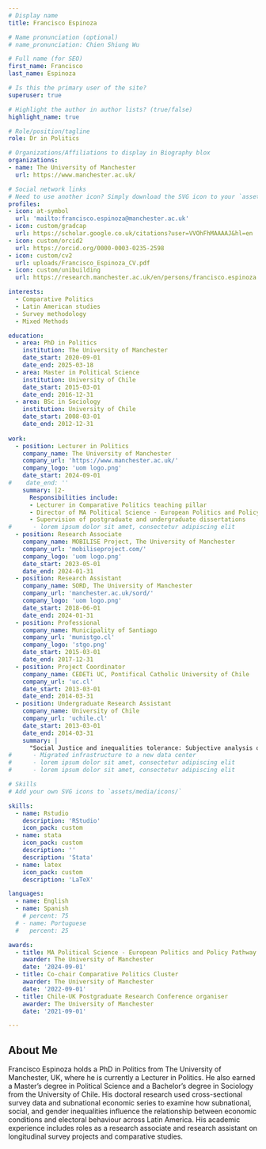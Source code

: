 ```yaml
---
# Display name
title: Francisco Espinoza

# Name pronunciation (optional)
# name_pronunciation: Chien Shiung Wu

# Full name (for SEO)
first_name: Francisco
last_name: Espinoza

# Is this the primary user of the site?
superuser: true

# Highlight the author in author lists? (true/false)
highlight_name: true

# Role/position/tagline
role: Dr in Politics

# Organizations/Affiliations to display in Biography blox
organizations:
- name: The University of Manchester
  url: https://www.manchester.ac.uk/

# Social network links
# Need to use another icon? Simply download the SVG icon to your `assets/media/icons/` folder.
profiles:
- icon: at-symbol
  url: 'mailto:francisco.espinoza@manchester.ac.uk'
- icon: custom/gradcap
  url: https://scholar.google.co.uk/citations?user=VVOhFhMAAAAJ&hl=en
- icon: custom/orcid2
  url: https://orcid.org/0000-0003-0235-2598
- icon: custom/cv2
  url: uploads/Francisco_Espinoza_CV.pdf
- icon: custom/unibuilding
  url: https://research.manchester.ac.uk/en/persons/francisco.espinoza

interests:
  - Comparative Politics
  - Latin American studies
  - Survey methodology
  - Mixed Methods

education:
  - area: PhD in Politics
    institution: The University of Manchester
    date_start: 2020-09-01
    date_end: 2025-03-18
  - area: Master in Political Science
    institution: University of Chile
    date_start: 2015-03-01
    date_end: 2016-12-31
  - area: BSc in Sociology
    institution: University of Chile
    date_start: 2008-03-01
    date_end: 2012-12-31
    
work:
  - position: Lecturer in Politics
    company_name: The University of Manchester
    company_url: 'https://www.manchester.ac.uk/'
    company_logo: 'uom logo.png'
    date_start: 2024-09-01
#    date_end: ''
    summary: |2-
      Responsibilities include:
      - Lecturer in Comparative Politics teaching pillar
      - Director of MA Political Science - European Politics and Policy Pathway
      - Supervision of postgraduate and undergraduate dissertations
#      - lorem ipsum dolor sit amet, consectetur adipiscing elit
  - position: Research Associate
    company_name: MOBILISE Project, The University of Manchester
    company_url: 'mobiliseproject.com/'
    company_logo: 'uom logo.png'
    date_start: 2023-05-01
    date_end: 2024-01-31
  - position: Research Assistant
    company_name: SORD, The University of Manchester
    company_url: 'manchester.ac.uk/sord/'
    company_logo: 'uom logo.png'
    date_start: 2018-06-01
    date_end: 2024-01-31
  - position: Professional
    company_name: Municipality of Santiago
    company_url: 'munistgo.cl'
    company_logo: 'stgo.png'
    date_start: 2015-03-01
    date_end: 2017-12-31
  - position: Project Coordinator
    company_name: CEDETi UC, Pontifical Catholic University of Chile
    company_url: 'uc.cl'
    date_start: 2013-03-01
    date_end: 2014-03-31
  - position: Undergraduate Research Assistant
    company_name: University of Chile
    company_url: 'uchile.cl'
    date_start: 2013-03-01
    date_end: 2014-03-31
    summary: |
      "Social Justice and inequalities tolerance: Subjective analysis of social differentiation in a mature Neo-liberal regime" Research Project (FONDECYT 1130276).
#      - Migrated infrastructure to a new data center
#      - lorem ipsum dolor sit amet, consectetur adipiscing elit
#      - lorem ipsum dolor sit amet, consectetur adipiscing elit

# Skills
# Add your own SVG icons to `assets/media/icons/`

skills:
  - name: Rstudio
    description: 'RStudio'
    icon_pack: custom
  - name: stata
    icon_pack: custom
    description: ''
    description: 'Stata'
  - name: latex
    icon_pack: custom
    description: 'LaTeX'

languages:
  - name: English
  - name: Spanish
    # percent: 75
  # - name: Portuguese
  #   percent: 25

awards:
  - title: MA Political Science - European Politics and Policy Pathway Director
    awarder: The University of Manchester
    date: '2024-09-01'
  - title: Co-chair Comparative Politics Cluster
    awarder: The University of Manchester
    date: '2022-09-01'
  - title: Chile-UK Postgraduate Research Conference organiser
    awarder: The University of Manchester
    date: '2021-09-01'

---
```


## About Me

Francisco Espinoza holds a PhD in Politics from The University of Manchester, UK, where he is currently a Lecturer in Politics. He also earned a Master’s degree in Political Science and a Bachelor’s degree in Sociology from the University of Chile. His doctoral research used cross-sectional survey data and subnational economic series to examine how subnational, social, and gender inequalities influence the relationship between economic conditions and electoral behaviour across Latin America. His academic experience includes roles as a research associate and research assistant on longitudinal survey projects and comparative studies.
